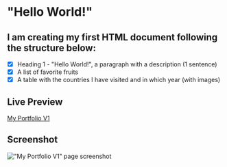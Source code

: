 # "Hello World!"

## I am creating my first HTML document following the structure below:

- [x] Heading 1 - "Hello World!", a paragraph with a description (1 sentence)
- [x] A list of favorite fruits
- [x] A table with the countries I have visited and in which year (with images)

## Live Preview

<a href="https://html-preview.github.io/?url=https://github.com/Vasile-Go/ODC-Practical-exercises/blob/main/03-My-portfolio-V1/MyPortfolioV1.html" target="_blank">My Portfolio V1</a>

## Screenshot

!["My Portfolio V1" page screenshot](./)
